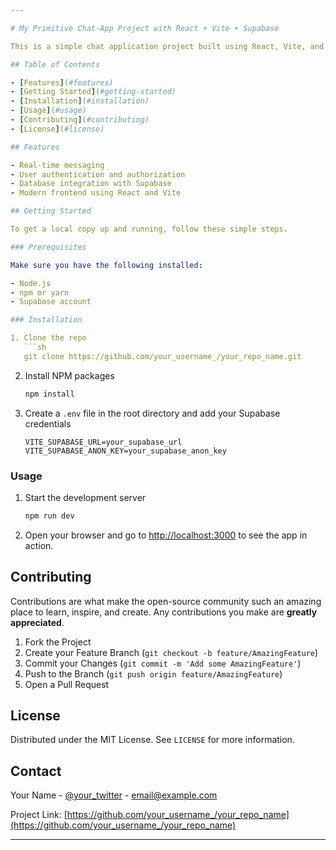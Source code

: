 ```yaml
---

# My Primitive Chat-App Project with React + Vite + Supabase

This is a simple chat application project built using React, Vite, and Supabase. The primary goal of this project is to demonstrate how to create a basic real-time chat application with these technologies.

## Table of Contents

- [Features](#features)
- [Getting Started](#getting-started)
- [Installation](#installation)
- [Usage](#usage)
- [Contributing](#contributing)
- [License](#license)

## Features

- Real-time messaging
- User authentication and authorization
- Database integration with Supabase
- Modern frontend using React and Vite

## Getting Started

To get a local copy up and running, follow these simple steps.

### Prerequisites

Make sure you have the following installed:

- Node.js
- npm or yarn
- Supabase account

### Installation

1. Clone the repo
   ```sh
   git clone https://github.com/your_username_/your_repo_name.git
   ```
2. Install NPM packages
   ```sh
   npm install
   ```
3. Create a `.env` file in the root directory and add your Supabase credentials
   ```env
   VITE_SUPABASE_URL=your_supabase_url
   VITE_SUPABASE_ANON_KEY=your_supabase_anon_key
   ```

### Usage

1. Start the development server
   ```sh
   npm run dev
   ```
2. Open your browser and go to [http://localhost:3000](http://localhost:3000) to see the app in action.

## Contributing

Contributions are what make the open-source community such an amazing place to learn, inspire, and create. Any contributions you make are **greatly appreciated**.

1. Fork the Project
2. Create your Feature Branch (`git checkout -b feature/AmazingFeature`)
3. Commit your Changes (`git commit -m 'Add some AmazingFeature'`)
4. Push to the Branch (`git push origin feature/AmazingFeature`)
5. Open a Pull Request

## License

Distributed under the MIT License. See `LICENSE` for more information.

## Contact

Your Name - [@your_twitter](https://twitter.com/your_twitter) - email@example.com

Project Link: [https://github.com/your_username_/your_repo_name](https://github.com/your_username_/your_repo_name)

---
```

